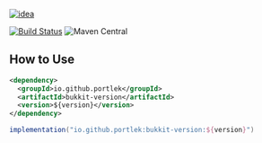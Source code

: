 [![idea](https://www.elegantobjects.org/intellij-idea.svg)](https://www.jetbrains.com/idea/)

[![Build Status](https://travis-ci.com/portlek/bukkit-version.svg?branch=master)](https://travis-ci.com/portlek/bukkit-version)
![Maven Central](https://img.shields.io/maven-central/v/io.github.portlek/bukkit-version?label=version)
## How to Use
```xml
<dependency>
  <groupId>io.github.portlek</groupId>
  <artifactId>bukkit-version</artifactId>
  <version>${version}</version>
</dependency>
```
```groovy
implementation("io.github.portlek:bukkit-version:${version}")
```
